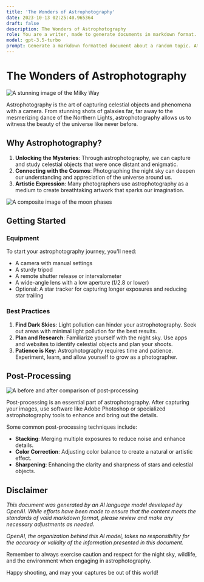 ```yaml
---
title: 'The Wonders of Astrophotography'
date: 2023-10-13 02:25:40.965364
draft: false
description: The Wonders of Astrophotography
role: You are a writer, made to generate documents in markdown format. It is very important that all of the documents you generate are in valid markdown format.
model: gpt-3.5-turbo
prompt: Generate a markdown formatted document about a random topic. At the bottom, include a disclaimer explaining that the document was generated by you. The first line of the document should be the title. Make sure that the entire document is in proper markdown format, using a mix of various tags to make the document visually appealing.
---
```


# The Wonders of Astrophotography

![A stunning image of the Milky Way](https://example.com/astrophotography.jpg)

Astrophotography is the art of capturing celestial objects and phenomena with a camera. From stunning shots of galaxies far, far away to the mesmerizing dance of the Northern Lights, astrophotography allows us to witness the beauty of the universe like never before.

## Why Astrophotography?

1. **Unlocking the Mysteries**: Through astrophotography, we can capture and study celestial objects that were once distant and enigmatic.
2. **Connecting with the Cosmos**: Photographing the night sky can deepen our understanding and appreciation of the universe around us.
3. **Artistic Expression**: Many photographers use astrophotography as a medium to create breathtaking artwork that sparks our imagination.

![A composite image of the moon phases](https://example.com/moon_phases.jpg)

## Getting Started

### Equipment

To start your astrophotography journey, you'll need:

- A camera with manual settings
- A sturdy tripod
- A remote shutter release or intervalometer
- A wide-angle lens with a low aperture (f/2.8 or lower)
- Optional: A star tracker for capturing longer exposures and reducing star trailing

### Best Practices

1. **Find Dark Skies**: Light pollution can hinder your astrophotography. Seek out areas with minimal light pollution for the best results.
2. **Plan and Research**: Familiarize yourself with the night sky. Use apps and websites to identify celestial objects and plan your shoots.
3. **Patience is Key**: Astrophotography requires time and patience. Experiment, learn, and allow yourself to grow as a photographer.

## Post-Processing

![A before and after comparison of post-processing](https://example.com/post_processing.jpg)

Post-processing is an essential part of astrophotography. After capturing your images, use software like Adobe Photoshop or specialized astrophotography tools to enhance and bring out the details.

Some common post-processing techniques include:

- **Stacking**: Merging multiple exposures to reduce noise and enhance details.
- **Color Correction**: Adjusting color balance to create a natural or artistic effect.
- **Sharpening**: Enhancing the clarity and sharpness of stars and celestial objects.

## Disclaimer

*This document was generated by an AI language model developed by OpenAI. While efforts have been made to ensure that the content meets the standards of valid markdown format, please review and make any necessary adjustments as needed.*

*OpenAI, the organization behind this AI model, takes no responsibility for the accuracy or validity of the information presented in this document.*

Remember to always exercise caution and respect for the night sky, wildlife, and the environment when engaging in astrophotography.

Happy shooting, and may your captures be out of this world!